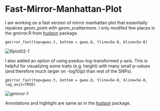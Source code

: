 # Fast-Mirror-Manhattan-Plot

I am working on a fast version of mirror manhattan plot that essentially repalces geom_point with geom_scattermore. I only modifed few places in the gmirror.R from [hudson](https://github.com/anastasia-lucas/hudson) package. 

 ```{r}
 gmirror_fast(top=gwas.t, bottom = gwas.b, tline=5e-8, bline=5e-8)
 ```
 
![Rplot02-1](https://user-images.githubusercontent.com/58570421/128565407-905caaa0-9298-4bc9-bee1-b147592671b4.png)



I also added an option of using pseduo-log-transformed y-axis. This is helpful for visualizing some traits (e.g. height) with many small p-values (and therefore much larger on -log10(p) than rest of the SNPs). 

 ```{r}
 gmirror_fast(top=gwas.t, bottom = gwas.b, tline=5e-8, bline=5e-8, log_axis=TRUE)
 ```
![gmirror-1](https://user-images.githubusercontent.com/58570421/128565456-448e658d-b56a-45d2-a829-fbad36a45c58.png)

Annotations and highlight are same as in the [hudson](https://github.com/anastasia-lucas/hudson) package.
